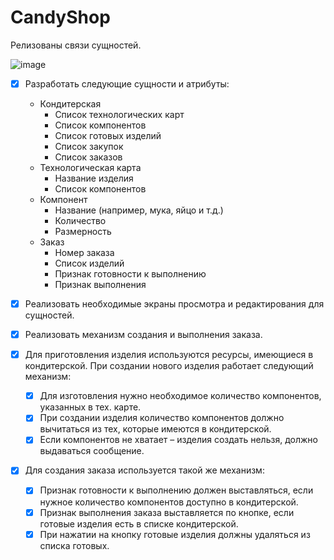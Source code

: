 # CandyShop

Релизованы связи сущностей.

![image](https://user-images.githubusercontent.com/55764206/178550349-1aa7f316-7b4c-44d8-9d9a-0daebc4b16a9.png)

- [X] Разработать следующие сущности и атрибуты:

    *	Кондитерская
          *	Список технологических карт
          *	Список компонентов
          *	Список готовых изделий
          *	Список закупок
          *	Список заказов
    *	Технологическая карта
          *	Название изделия
          *	Список компонентов
    *	Компонент
          *	Название (например, мука, яйцо и т.д.)
          *	Количество
          *	Размерность
    *	Заказ
          *	Номер заказа
          *	Список изделий
          *	Признак готовности к выполнению
          *	Признак выполнения

- [X] Реализовать необходимые экраны просмотра и редактирования для сущностей.

- [X] Реализовать механизм создания и выполнения заказа.

- [X] Для приготовления изделия используются ресурсы, имеющиеся в кондитерской. При создании нового изделия работает следующий механизм:
    - [X] Для изготовления нужно необходимое количество компонентов, указанных в тех. карте.
    - [X] При создании изделия количество компонентов должно вычитаться из тех, которые имеются в кондитерской.
    - [X] Если компонентов не хватает – изделия создать нельзя, должно выдаваться сообщение.

- [X] Для создания заказа используется такой же механизм:  
    - [X] Признак готовности к выполнению должен выставляться, если нужное количество компонентов доступно в кондитерской.
    - [X] Признак выполнения заказа выставляется по кнопке, если готовые изделия есть в списке кондитерской.
    - [X] При нажатии на кнопку готовые изделия должны удаляться из списка готовых. 
